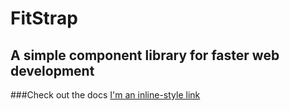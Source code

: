 # FitStrap 
## A simple component library for faster web development
###Check out the docs [I'm an inline-style link](https://www.google.com)
